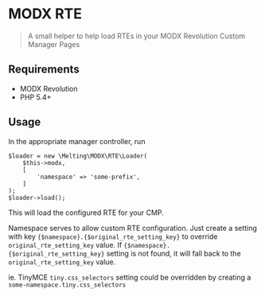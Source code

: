 # MODX RTE

> A small helper to help load RTEs in your MODX Revolution Custom Manager Pages


## Requirements

* MODX Revolution
* PHP 5.4+


## Usage

In the appropriate manager controller, run

    $loader = new \Melting\MODX\RTE\Loader(
        $this->modx,
        [
            'namespace' => 'some-prefix',
        ]
    );
    $loader->load();

This will load the configured RTE for your CMP.

Namespace serves to allow custom RTE configuration.
Just create a setting with key `{$namespace}.{$original_rte_setting_key}` to override `original_rte_setting_key` value.
If `{$namespace}.{$original_rte_setting_key}` setting is not found, it will fall back to the `original_rte_setting_key` value.

ie. TinyMCE `tiny.css_selectors` setting could be overridden by creating a `some-namespace.tiny.css_selectors`
